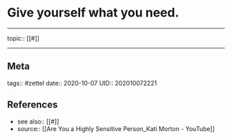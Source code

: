 # Give yourself what you need.

---

topic:: [[#]]



---
## Meta
tags:: #zettel
date:: 2020-10-07
UID:: 202010072221
## References
- see also:: [[#]]
- source:: [[Are You a Highly Sensitive Person_Kati Morton - YouTube]]
